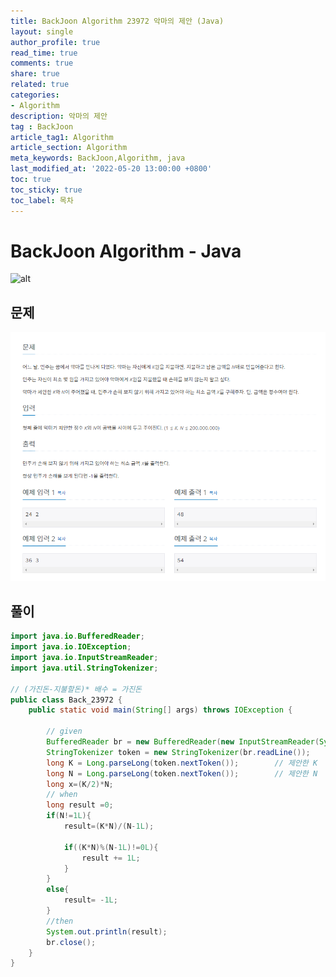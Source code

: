 ```yaml
---
title: BackJoon Algorithm 23972 악마의 제안 (Java)
layout: single
author_profile: true
read_time: true
comments: true
share: true
related: true
categories:
- Algorithm
description: 악마의 제안
tag : BackJoon
article_tag1: Algorithm
article_section: Algorithm
meta_keywords: BackJoon,Algorithm, java
last_modified_at: '2022-05-20 13:00:00 +0800'
toc: true
toc_sticky: true
toc_label: 목차
---
```


BackJoon Algorithm - Java
====================

![alt](https://d2gd6pc034wcta.cloudfront.net/images/logo@2x.png)

## 문제

![alt](/assets/images/post/Algorithm/23972.png)


## 풀이

```java
import java.io.BufferedReader;
import java.io.IOException;
import java.io.InputStreamReader;
import java.util.StringTokenizer;

// (가진돈-지불할돈)* 배수 = 가진돈
public class Back_23972 {
    public static void main(String[] args) throws IOException {

        // given
        BufferedReader br = new BufferedReader(new InputStreamReader(System.in));
        StringTokenizer token = new StringTokenizer(br.readLine());
        long K = Long.parseLong(token.nextToken());        // 제안한 K
        long N = Long.parseLong(token.nextToken());        // 제안한 N
        long x=(K/2)*N;
        // when
        long result =0;
        if(N!=1L){
            result=(K*N)/(N-1L);

            if((K*N)%(N-1L)!=0L){
                result += 1L;
            }
        }
        else{
            result= -1L;
        }
        //then
        System.out.println(result);
        br.close();
    }
}


```
